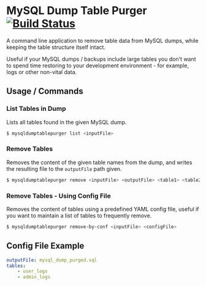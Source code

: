 # MySQL Dump Table Purger [![Build Status](https://travis-ci.org/Persata/mysqltabledumppurger.svg?branch=master)](https://travis-ci.org/Persata/mysqltabledumppurger)

A command line application to remove table data from MySQL dumps, while keeping the table structure itself intact.

Useful if your MySQL dumps / backups include large tables you don't want to spend time restoring to your development environment - for example, logs or other non-vital data.

## Usage / Commands

### List Tables in Dump

Lists all tables found in the given MySQL dump.

```bash
$ mysqldumptablepurger list <inputFile>
```

### Remove Tables

Removes the content of the given table names from the dump, and writes the resulting file to the `outputFile` path given.

```bash
$ mysqldumptablepurger remove <inputFile> <outputFile> <table1> <table2> <...>
```

### Remove Tables - Using Config File

Removes the content of tables using a predefined YAML config file, useful if you want to maintain a list of tables to frequently remove.

```bash
$ mysqldumptablepurger remove-by-conf <inputFile> <configFile>
```

## Config File Example

```yaml
outputFile: mysql_dump_purged.sql
tables:
    - user_logs
    - admin_logs
```